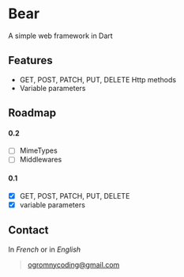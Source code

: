 # Bear
A simple web framework in Dart

## Features
* GET, POST, PATCH, PUT, DELETE Http methods
* Variable parameters 


## Roadmap
#### 0.2
- [ ] MimeTypes
- [ ] Middlewares

#### 0.1
- [x] GET, POST, PATCH, PUT, DELETE
- [x] variable parameters

## Contact
In *French* or in *English*
> ogromnycoding@gmail.com